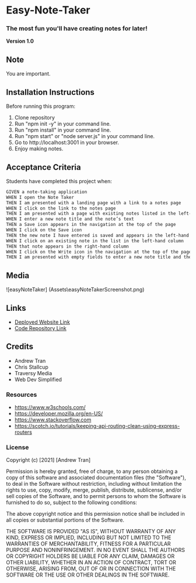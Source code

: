 # Easy-Note-Taker
### The most fun you'll have creating notes for later!

**Version 1.0**

## Note 
You are important.

## Installation Instructions

Before running this program:
1) Clone repository
2) Run "npm init -y" in your command line.
3) Run "npm install" in your command line.
4) Run "npm start" or "node server.js" in your command line.
5) Go to http://localhost:3001 in your browser.
6) Enjoy making notes.

## Acceptance Criteria
Students have completed this project when:

```md
GIVEN a note-taking application
WHEN I open the Note Taker
THEN I am presented with a landing page with a link to a notes page
WHEN I click on the link to the notes page
THEN I am presented with a page with existing notes listed in the left-hand column, plus empty fields to enter a new note title and the note’s text in the right-hand column
WHEN I enter a new note title and the note’s text
THEN a Save icon appears in the navigation at the top of the page
WHEN I click on the Save icon
THEN the new note I have entered is saved and appears in the left-hand column with the other existing notes
WHEN I click on an existing note in the list in the left-hand column
THEN that note appears in the right-hand column
WHEN I click on the Write icon in the navigation at the top of the page
THEN I am presented with empty fields to enter a new note title and the note’s text in the right-hand column
```


## Media

![easyNoteTaker] (Assets\easyNoteTakerScreenshot.png)


## Links
* [Deployed Website Link](https://andrewt11.github.io/Easy-Note-Taker/)
* [Code Repository Link](https://github.com/AndrewT11/Easy-Note-Taker/)

## Credits
* Andrew Tran
* Chris Stallcup
* Traversy Media
* Web Dev Simplified


### Resources

* https://www.w3schools.com/
* https://developer.mozilla.org/en-US/
* https://www.stackoverflow.com
* https://scotch.io/tutorials/keeping-api-routing-clean-using-express-routers


### License
Copyright (c) [2021] [Andrew Tran]

Permission is hereby granted, free of charge, to any person obtaining a copy
of this software and associated documentation files (the "Software"), to deal
in the Software without restriction, including without limitation the rights
to use, copy, modify, merge, publish, distribute, sublicense, and/or sell
copies of the Software, and to permit persons to whom the Software is
furnished to do so, subject to the following conditions:

The above copyright notice and this permission notice shall be included in all
copies or substantial portions of the Software.

THE SOFTWARE IS PROVIDED "AS IS", WITHOUT WARRANTY OF ANY KIND, EXPRESS OR
IMPLIED, INCLUDING BUT NOT LIMITED TO THE WARRANTIES OF MERCHANTABILITY,
FITNESS FOR A PARTICULAR PURPOSE AND NONINFRINGEMENT. IN NO EVENT SHALL THE
AUTHORS OR COPYRIGHT HOLDERS BE LIABLE FOR ANY CLAIM, DAMAGES OR OTHER
LIABILITY, WHETHER IN AN ACTION OF CONTRACT, TORT OR OTHERWISE, ARISING FROM,
OUT OF OR IN CONNECTION WITH THE SOFTWARE OR THE USE OR OTHER DEALINGS IN THE
SOFTWARE.
